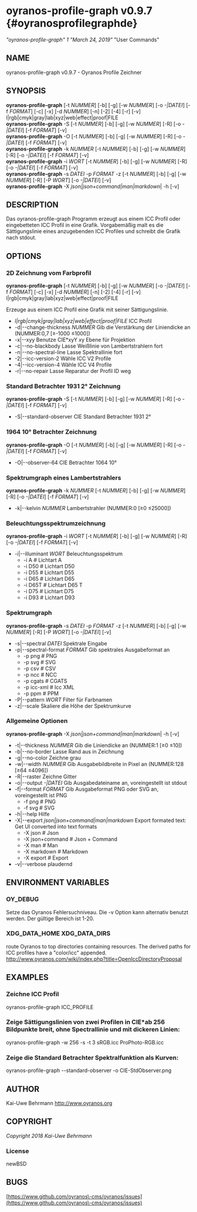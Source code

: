 # oyranos\-profile\-graph v0.9.7 {#oyranosprofilegraphde}
*"oyranos\-profile\-graph"* *1* *"March 24, 2019"* "User Commands"
## NAME
oyranos\-profile\-graph v0.9.7 \- Oyranos Profile Zeichner
## SYNOPSIS
**oyranos\-profile\-graph** [\-t *NUMMER*] [\-b] [\-g] [\-w *NUMMER*] [\-o *\-|DATEI*] [\-f *FORMAT*] [\-c] [\-x] [\-d *NUMMER*] [\-n] [\-2] [\-4] [\-r] [\-v] l|rgb|cmyk|gray|lab|xyz|web|effect|proof|FILE
<br />
**oyranos\-profile\-graph** \-S [\-t *NUMMER*] [\-b] [\-g] [\-w *NUMMER*] [\-R] [\-o *\-|DATEI*] [\-f *FORMAT*] [\-v]
<br />
**oyranos\-profile\-graph** \-O [\-t *NUMMER*] [\-b] [\-g] [\-w *NUMMER*] [\-R] [\-o *\-|DATEI*] [\-f *FORMAT*] [\-v]
<br />
**oyranos\-profile\-graph** \-k *NUMMER* [\-t *NUMMER*] [\-b] [\-g] [\-w *NUMMER*] [\-R] [\-o *\-|DATEI*] [\-f *FORMAT*] [\-v]
<br />
**oyranos\-profile\-graph** \-i *WORT* [\-t *NUMMER*] [\-b] [\-g] [\-w *NUMMER*] [\-R] [\-o *\-|DATEI*] [\-f *FORMAT*] [\-v]
<br />
**oyranos\-profile\-graph** \-s *DATEI* \-p *FORMAT* \-z [\-t *NUMMER*] [\-b] [\-g] [\-w *NUMMER*] [\-R] [\-P *WORT*] [\-o *\-|DATEI*] [\-v]
<br />
**oyranos\-profile\-graph** \-X *json|json+command|man|markdown*|  \-h [\-v]
## DESCRIPTION
Das oyranos\-profile\-graph Programm erzeugt aus einem ICC Profil oder eingebetteten ICC Profil in eine Grafik. Vorgabemäßig malt es die Sättigungslinie eines anzugebenden ICC Profiles und schreibt die Grafik nach stdout.
## OPTIONS
### 2D Zeichnung vom Farbprofil
**oyranos\-profile\-graph** [\-t *NUMMER*] [\-b] [\-g] [\-w *NUMMER*] [\-o *\-|DATEI*] [\-f *FORMAT*] [\-c] [\-x] [\-d *NUMMER*] [\-n] [\-2] [\-4] [\-r] [\-v] l|rgb|cmyk|gray|lab|xyz|web|effect|proof|FILE

Erzeuge aus einem ICC Profil eine Grafik mit seiner Sättigungslinie.

*  *l|rgb|cmyk|gray|lab|xyz|web|effect|proof|FILE*	ICC Profil
* \-d|\-\-change\-thickness *NUMMER*	Gib die Verstärkung der Liniendicke an (NUMMER:0,7 [≥\-1000 ≤1000])
* \-x|\-\-xyy	Benutze CIE*xyY *x*y Ebene für Projektion
* \-c|\-\-no\-blackbody	Lasse Weißlinie von Lambertstrahlern fort
* \-n|\-\-no\-spectral\-line	Lasse Spektrallinie fort
* \-2|\-\-icc\-version\-2	Wähle ICC V2 Profile
* \-4|\-\-icc\-version\-4	Wähle ICC V4 Profile
* \-r|\-\-no\-repair	Lasse Reparatur der Profil ID weg

### Standard Betrachter 1931 2° Zeichnung
**oyranos\-profile\-graph** \-S [\-t *NUMMER*] [\-b] [\-g] [\-w *NUMMER*] [\-R] [\-o *\-|DATEI*] [\-f *FORMAT*] [\-v]

* \-S|\-\-standard\-observer	CIE Standard Betrachter 1931 2°

### 1964 10° Betrachter Zeichnung
**oyranos\-profile\-graph** \-O [\-t *NUMMER*] [\-b] [\-g] [\-w *NUMMER*] [\-R] [\-o *\-|DATEI*] [\-f *FORMAT*] [\-v]

* \-O|\-\-observer\-64	CIE Betrachter 1064 10°

### Spektrumgraph eines Lambertstrahlers
**oyranos\-profile\-graph** \-k *NUMMER* [\-t *NUMMER*] [\-b] [\-g] [\-w *NUMMER*] [\-R] [\-o *\-|DATEI*] [\-f *FORMAT*] [\-v]

* \-k|\-\-kelvin *NUMMER*	Lambertstrahler (NUMMER:0 [≥0 ≤25000])

### Beleuchtungsspektrumzeichnung
**oyranos\-profile\-graph** \-i *WORT* [\-t *NUMMER*] [\-b] [\-g] [\-w *NUMMER*] [\-R] [\-o *\-|DATEI*] [\-f *FORMAT*] [\-v]

* \-i|\-\-illuminant *WORT*	Beleuchtungsspektrum
   * \-i A		# Lichtart A
   * \-i D50		# Lichtart D50
   * \-i D55		# Lichtart D55
   * \-i D65		# Lichtart D65
   * \-i D65T		# Lichtart D65 T
   * \-i D75		# Lichtart D75
   * \-i D93		# Lichtart D93

### Spektrumgraph
**oyranos\-profile\-graph** \-s *DATEI* \-p *FORMAT* \-z [\-t *NUMMER*] [\-b] [\-g] [\-w *NUMMER*] [\-R] [\-P *WORT*] [\-o *\-|DATEI*] [\-v]

* \-s|\-\-spectral *DATEI*	Spektrale Eingabe
* \-p|\-\-spectral\-format *FORMAT*	Gib spektrales Ausgabeformat an
   * \-p png		# PNG
   * \-p svg		# SVG
   * \-p csv		# CSV
   * \-p ncc		# NCC
   * \-p cgats		# CGATS
   * \-p icc\-xml		# Icc XML
   * \-p ppm		# PPM
* \-P|\-\-pattern *WORT*	Filter für Farbnamen
* \-z|\-\-scale	Skaliere die Höhe der Spektrumkurve

### Allgemeine Optionen
**oyranos\-profile\-graph** \-X *json|json+command|man|markdown*|  \-h [\-v]

* \-t|\-\-thickness *NUMMER*	Gib die Liniendicke an (NUMMER:1 [≥0 ≤10])
* \-b|\-\-no\-border	Lasse Rand aus in Zeichnung
* \-g|\-\-no\-color	Zeichne grau
* \-w|\-\-width *NUMMER*	Gib Ausgabebildbreite in Pixel an (NUMMER:128 [≥64 ≤4096])
* \-R|\-\-raster	Zeichne Gitter
* \-o|\-\-output *\-|DATEI*	Gib Ausgabedateiname an, voreingestellt ist stdout
* \-f|\-\-format *FORMAT*	Gib Ausgabeformat PNG oder SVG an, voreingestellt ist PNG
   * \-f png		# PNG
   * \-f svg		# SVG
* \-h|\-\-help	Hilfe
* \-X|\-\-export *json|json+command|man|markdown*	Export formated text: Get UI converted into text formats
   * \-X json		# Json
   * \-X json+command		# Json + Command
   * \-X man		# Man
   * \-X markdown		# Markdown
   * \-X export		# Export
* \-v|\-\-verbose	plaudernd

## ENVIRONMENT VARIABLES
### OY\_DEBUG
Setze das Oyranos Fehlersuchniveau. Die \-v Option kann alternativ benutzt werden. Der gültige Bereich ist 1\-20.
### XDG\_DATA\_HOME XDG\_DATA\_DIRS
route Oyranos to top directories containing resources. The derived paths for ICC profiles have a "color/icc" appended. http://www.oyranos.com/wiki/index.php?title=OpenIccDirectoryProposal  
## EXAMPLES
### Zeichne ICC Profil
oyranos\-profile\-graph ICC\_PROFILE 
### Zeige Sättigungslinien von zwei Profilen in CIE*ab 256 Bildpunkte breit, ohne Spectrallinie und mit dickeren Linien:
oyranos\-profile\-graph \-w 256 \-s \-t 3 sRGB.icc ProPhoto\-RGB.icc 
### Zeige die Standard Betrachter Spektralfunktion als Kurven:
oyranos\-profile\-graph \-\-standard\-observer \-o CIE\-StdObserver.png 
## AUTHOR
Kai\-Uwe Behrmann http://www.oyranos.org
## COPYRIGHT
*Copyright 2018 Kai\-Uwe Behrmann*


### License
newBSD
## BUGS
[https://www.github.com/oyranos\-cms/oyranos/issues](https://www.github.com/oyranos\-cms/oyranos/issues)

